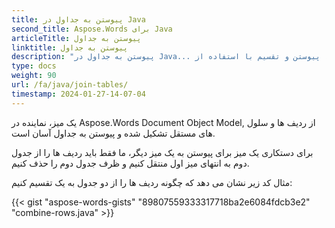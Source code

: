 ```yaml
---
title: پیوستن به جداول در Java
second_title: Aspose.Words برای Java
articleTitle: پیوستن به جداول
linktitle: پیوستن به جداول
description: "پیوستن به جداول در Java... دستکاری جدول پیشرفته، پیوستن و تقسیم با استفاده از Java..."
type: docs
weight: 90
url: /fa/java/join-tables/
timestamp: 2024-01-27-14-07-04
---
```


یک میز، نماینده در Aspose.Words Document Object Model, از ردیف ها و سلول های مستقل تشکیل شده و پیوستن به جداول آسان است.

برای دستکاری یک میز برای پیوستن به یک میز دیگر، ما فقط باید ردیف ها را از جدول دوم به انتهای میز اول منتقل کنیم و ظرف جدول دوم را حذف کنیم.

مثال کد زیر نشان می دهد که چگونه ردیف ها را از دو جدول به یک تقسیم کنیم:

{{< gist "aspose-words-gists" "89807559333317718ba2e6084fdcb3e2" "combine-rows.java" >}}
